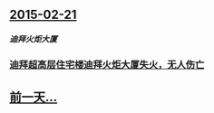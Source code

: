 ## [2015-02-21](/zh/news/2015/02/21/index.md)

##### 迪拜火炬大厦
### [迪拜超高层住宅楼迪拜火炬大厦失火，无人伤亡](/zh/news/2015/02/21/迪拜超高层住宅楼迪拜火炬大厦失火-无人伤亡.md)
## [前一天...](/zh/news/2015/02/17/index.md)

